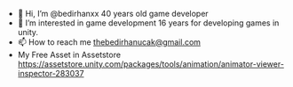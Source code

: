 - 👋 Hi, I’m @bedirhanxx 40 years old game developer
- 👀 I’m interested in game development 16 years for developing games in unity.
- 📫 How to reach me thebedirhanucak@gmail.com
- My Free Asset in Assetstore https://assetstore.unity.com/packages/tools/animation/animator-viewer-inspector-283037
